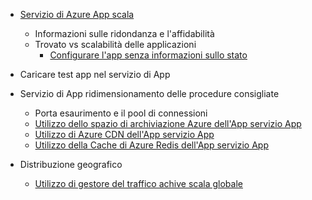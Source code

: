 * [Servizio di Azure App scala](../articles/app-service-web/web-sites-scale.md)
    * Informazioni sulle ridondanza e l'affidabilità
    * Trovato vs scalabilità delle applicazioni
        * [Configurare l'app senza informazioni sullo stato](/blog/disabling-arrs-instance-affinity-in-windows-azure-web-sites/)

* Caricare test app nel servizio di App   

* Servizio di App ridimensionamento delle procedure consigliate
    * Porta esaurimento e il pool di connessioni
    * [Utilizzo dello spazio di archiviazione Azure dell'App servizio App](../articles/storage/storage-dotnet-how-to-use-blobs.md)
    * [Utilizzo di Azure CDN dell'App servizio App](../articles/cdn/cdn-overview.md)
    * [Utilizzo della Cache di Azure Redis dell'App servizio App](../articles/redis-cache/cache-dotnet-how-to-use-azure-redis-cache.md)

* Distribuzione geografico
    * [Utilizzo di gestore del traffico achive scala globale](../articles/traffic-manager/traffic-manager-overview.md)

